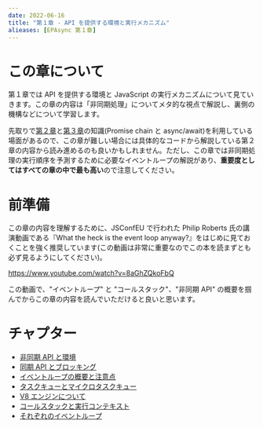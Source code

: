 ```yaml
---
date: 2022-06-16
title: "第１章 - API を提供する環境と実行メカニズム"
alieases: [EPAsync 第１章]
---
```


# この章について

第１章では API を提供する環境と JavaScript の実行メカニズムについて見ていきます。この章の内容は「非同期処理」についてメタ的な視点で解説し、裏側の機構などについて学習します。

先取りで[第２章](sec-02-epasync)と[第３章](sec-03-epasync)の知識(Promise chain と async/await)を利用している場面があるので、この章が難しい場合には具体的なコードから解説している第２章の内容から読み進めるのも良いかもしれません。ただし、この章では非同期処理の実行順序を予測するために必要なイベントループの解説があり、**重要度としてはすべての章の中で最も高い**ので注意してください。

# 前準備

この章の内容を理解するために、JSConfEU で行われた Philip Roberts 氏の講演動画である『What the heck is the event loop anyway?』をはじめに見ておくことを強く推奨しています(この動画は非常に重要なのでこの本を読まずとも必ず見るようにしてください)。

https://www.youtube.com/watch?v=8aGhZQkoFbQ

この動画で、"イベントループ" と "コールスタック"、"非同期 API" の概要を掴んでからこの章の内容を読んでいただけると良いと思います。

# チャプター

- [非同期 API と環境](f-epasync-asynchronous-apis)
- [同期 API とブロッキング](f-epasync-synchronus-apis)
- [イベントループの概要と注意点](2-epasync-event-loop)
- [タスクキューとマイクロタスクキュー](d-epasync-task-microtask-queues)
- [V8 エンジンについて](e-epasync-v8-engine)
- [コールスタックと実行コンテキスト](b-epasync-callstack-execution-context)
- [それぞれのイベントループ](c-epasync-what-event-loop)

